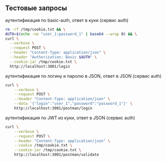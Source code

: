 ## Тестовые запросы

аутентификация по basic-auth, ответ в куки (сервис auth)
``` bash
rm -rf /tmp/cookie.txt && \
AUTH=$(echo -ne "user_1:password_1" | base64 --wrap 0) && \
curl \
  --verbose \
  --request POST \
  --header "Content-Type: application/json" \
  --header "Authorization: Basic $AUTH" \
  --cookie-jar /tmp/cookie.txt \
  http://localhost:3001/login

```
  
аутентификация по логину и паролю в JSON, ответ в JSON (сервис auth)
``` bash
curl \
    --verbose \
    --request POST \
    --header "Content-Type: application/json" \
    --data '{"login":"user_1","password":"password_1"}' \
    http://localhost:3001/postman/login

```

аутентификация по JWT из куки, ответ в JSON (сервис auth)
``` bash
curl \
    --verbose \
    --request POST \
    --header "Content-Type: application/json" \
    --cookie /tmp/cookie.txt \
    --cookie-jar /tmp/cookie.txt \
    http://localhost:3001/postman/validate

```